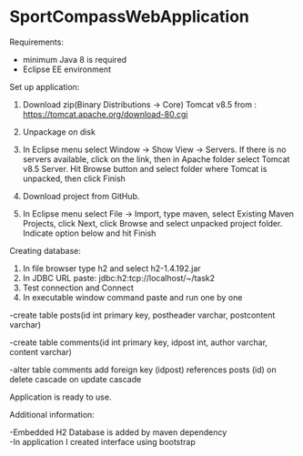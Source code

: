 # SportCompassWebApplication

Requirements:
- minimum Java 8 is required
- Eclipse EE environment

Set up application:

1. Download zip(Binary Distributions -> Core) Tomcat v8.5 from : https://tomcat.apache.org/download-80.cgi

2. Unpackage on disk

3. In Eclipse menu select Window -> Show View -> Servers. If there is no servers available, click on the link, 
then in Apache folder select Tomcat v8.5 Server. Hit Browse button and select folder where Tomcat is unpacked, then click Finish

4. Download project from GitHub.

5. In Eclipse menu select File -> Import, type maven, select Existing Maven Projects, click Next, click Browse and select unpacked project folder. Indicate option below and hit Finish

Creating database:

1. In file browser type h2 and select h2-1.4.192.jar
2. In JDBC URL paste: jdbc:h2:tcp://localhost/~/task2
3. Test connection and Connect
4. In executable window command paste and run one by one

-create table posts(id int primary key, postheader varchar, postcontent varchar)

-create table comments(id int primary key, idpost int, author varchar, content varchar)

-alter table  comments add  foreign key (idpost) references posts (id) on delete cascade on update cascade

Application is ready to use.

Additional information:

-Embedded H2 Database is added by maven dependency  
-In application I created interface using bootstrap

